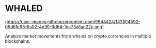 # WHALED

(https://user-images.githubusercontent.com/9644424/143504592-05d61c83-8a02-4d99-8d64-1dc73a8ac22e.png)

Analyze market movements from whales on crypto currencies in multiple blockchains.
